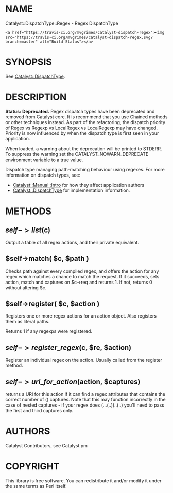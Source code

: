 # NAME

Catalyst::DispatchType::Regex - Regex DispatchType

<div>

    <a href="https://travis-ci.org/mvgrimes/catalyst-dispatch-regex"><img src="https://travis-ci.org/mvgrimes/catalyst-dispatch-regex.svg?branch=master" alt="Build Status"></a>
</div>

# SYNOPSIS

See [Catalyst::DispatchType](https://metacpan.org/pod/Catalyst::DispatchType).

# DESCRIPTION

**Status: Deprecated.** Regex dispatch types have been deprecated and removed
from Catalyst core. It is recommend that you use Chained methods or other
techniques instead. As part of the refactoring, the dispatch priority of
Regex vs Regexp vs LocalRegex vs LocalRegexp may have changed. Priority is now
influenced by when the dispatch type is first seen in your application.

When loaded, a warning about the deprecation will be printed to STDERR. To
suppress the warning set the CATALYST\_NOWARN\_DEPRECATE environment variable to
a true value.

Dispatch type managing path-matching behaviour using regexes.  For
more information on dispatch types, see:

- [Catalyst::Manual::Intro](https://metacpan.org/pod/Catalyst::Manual::Intro) for how they affect application authors
- [Catalyst::DispatchType](https://metacpan.org/pod/Catalyst::DispatchType) for implementation information.

# METHODS

## $self->list($c)

Output a table of all regex actions, and their private equivalent.

## $self->match( $c, $path )

Checks path against every compiled regex, and offers the action for any regex
which matches a chance to match the request. If it succeeds, sets action,
match and captures on $c->req and returns 1. If not, returns 0 without
altering $c.

## $self->register( $c, $action )

Registers one or more regex actions for an action object.
Also registers them as literal paths.

Returns 1 if any regexps were registered.

## $self->register\_regex($c, $re, $action)

Register an individual regex on the action. Usually called from the
register method.

## $self->uri\_for\_action($action, $captures)

returns a URI for this action if it can find a regex attributes that contains
the correct number of () captures. Note that this may function incorrectly
in the case of nested captures - if your regex does (...(..))..(..) you'll
need to pass the first and third captures only.

# AUTHORS

Catalyst Contributors, see Catalyst.pm

# COPYRIGHT

This library is free software. You can redistribute it and/or modify it under
the same terms as Perl itself.
